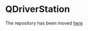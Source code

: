 # QDriverStation

The repository has been moved [here](http://github.com/frc-utilites/qdriverstation)
